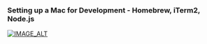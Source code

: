 
### Setting up a Mac for Development - Homebrew, iTerm2, Node.js
[![IMAGE_ALT](https://img.youtube.com/vi/2_ZbslLnshw/0.jpg)](https://www.youtube.com/watch?v=2_ZbslLnshw)
